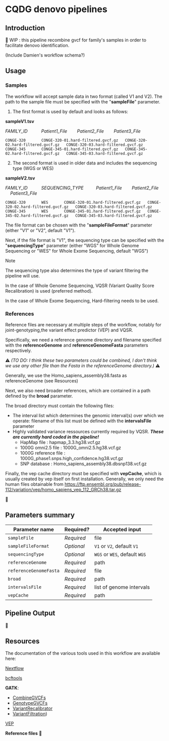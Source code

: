 CQDG denovo pipelines
======
Introduction
------
🚧 WIP : this pipeline recombine gvcf for family's samples in order to facilitate denovo identification.

(Include Damien's workflow schema?)

Usage
-----
### Samples
The workflow will accept sample data in two format (called V1 and V2). The path to the sample file must be specified with the "**sampleFile**" parameter.

1.  The first format is used by default and looks as follows:

**sampleV1.tsv**

_FAMILY_ID_ &nbsp; &nbsp; &nbsp; &nbsp; &nbsp; _Patient1_File_&nbsp; &nbsp; &nbsp;&nbsp; &nbsp;_Patient2_File_&nbsp; &nbsp; &nbsp; &nbsp;&nbsp;_Patient3_File_
```tsv
CONGE-320       CONGE-320-01.hard-filtered.gvcf.gz   CONGE-320-02.hard-filtered.gvcf.gz   CONGE-320-03.hard-filtered.gvcf.gz
CONGE-345       CONGE-345-01.hard-filtered.gvcf.gz   CONGE-345-02.hard-filtered.gvcf.gz   CONGE-345-03.hard-filtered.gvcf.gz
```

2.  The second format is used in older data and includes the sequencing type (WGS or WES)

**sampleV2.tsv**

_FAMILY_ID_ &nbsp; &nbsp; &nbsp; &nbsp; &nbsp; _SEQUENCING_TYPE_ &nbsp; &nbsp; &nbsp; &nbsp; &nbsp;_Patient1_File_&nbsp; &nbsp; &nbsp;&nbsp; &nbsp;_Patient2_File_&nbsp; &nbsp; &nbsp; &nbsp;&nbsp;_Patient3_File_
```tsv
CONGE-320       WES       CONGE-320-01.hard-filtered.gvcf.gz   CONGE-320-02.hard-filtered.gvcf.gz   CONGE-320-03.hard-filtered.gvcf.gz
CONGE-345       WES       CONGE-345-01.hard-filtered.gvcf.gz   CONGE-345-02.hard-filtered.gvcf.gz   CONGE-345-03.hard-filtered.gvcf.gz
```


The file format can be chosen with the "**sampleFileFormat**" parameter (either "V1" or "V2", default "V1").

Next, if the file format is "V1", the sequencing type can be specified with the "**sequencingType**" parameter (either "WGS" for Whole Genome Sequencing or "WES" for Whole Exome Sequencing, default "WGS")

> [!NOTE]
> The sequencing type also determines the type of variant filtering the pipeline will use.
> 
> In the case of Whole Genome Sequencing, VQSR (Variant Quality Score Recalibration) is used (preferred method).
> 
> In the case of Whole Exome Sequencing, Hard-filtering needs to be used.

### References
Reference files are necessary at multiple steps of the workflow, notably for joint-genotyping,the variant effect predictor (VEP) and VQSR. 

Specifically, we need a reference genome directory and filename specified with the **referenceGenome** and **referenceGenomeFasta** parameters respectively. 

⚠️ _(TO DO: I think these two parameters could be combined, I don't think we use any other file than the Fasta in the referenceGenome directory.)_ ⚠️

Generally, we use the Homo_sapiens_assembly38.fasta as referenceGenome (see Resources)



Next, we also need broader references, which are contained in a path defined by the **broad** parameter.

The broad directory must contain the following files:

- The interval list which determines the genomic interval(s) over which we operate: filename of this list must be defined with the **intervalsFile** parameter
- Highly validated variance ressources currently required by VQSR. ***These are currently hard coded in the pipeline!***
  - HapMap file : hapmap_3.3.hg38.vcf.gz
  - 1000G omni2.5 file : 1000G_omni2.5.hg38.vcf.gz
  - 1000G reference file : 1000G_phase1.snps.high_confidence.hg38.vcf.gz
  - SNP database : Homo_sapiens_assembly38.dbsnp138.vcf.gz

 
Finally, the vep cache directory must be specified with **vepCache**, which is usually created by vep itself on first installation.
Generally, we only need the human files obtainable from https://ftp.ensembl.org/pub/release-112/variation/vep/homo_sapiens_vep_112_GRCh38.tar.gz


🚧

Parameters summary
-----

| Parameter name | Required? | Accepted input |
| --- | --- | --- |
| `sampleFile` | _Required_ | file |
| `sampleFileFormat` | _Optional_ | `V1` or `V2`, default `V1` |
| `sequencingType` | _Optional_ | `WGS` or `WES`, default `WGS` |
| `referenceGenome` | _Required_ | path |
| `referenceGenomeFasta` | _Required_ | file |
| `broad` | _Required_ | path |
| `intervalsFile` | _Required_ | list of genome intervals |
| `vepCache` | _Required_ | path |

Pipeline Output
-----
🚧

Resources
-----
The documentation of the various tools used in this workflow are available here:

[Nextflow](https://www.nextflow.io/docs/latest/index.html)

[bcftools](https://samtools.github.io/bcftools/bcftools.html)

**GATK**:
- [CombineGVCFs](https://gatk.broadinstitute.org/hc/en-us/articles/360037593911-CombineGVCFs)
- [GenotypeGVCFs](https://gatk.broadinstitute.org/hc/en-us/articles/360037057852-GenotypeGVCFs)
- [VariantRecalibrator](https://gatk.broadinstitute.org/hc/en-us/articles/360035531612-Variant-Quality-Score-Recalibration-VQSR)
- [VariantFiltration](https://gatk.broadinstitute.org/hc/enus/articles/360041850471-VariantFiltration))

[VEP](https://useast.ensembl.org/info/docs/tools/vep/script/vep_options.html)

**Reference files**
🚧
